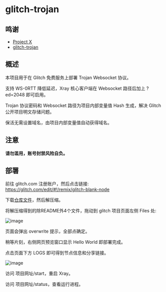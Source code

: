 # glitch-trojan

## 鸣谢

- [Project X](https://github.com/XTLS/Xray-core)
- [glitch-trojan](https://github.com/hrzyang/glitch-trojan)

## 概述

本项目用于在 Glitch 免费服务上部署 Trojan Websocket 协议。

支持 WS-0RTT 降低延迟，Xray 核心客户端在 Websocket 路径后加上 ?ed=2048 即可启用。

Trojan 协议密码和 Websocket 路径为项目内部变量值 Hash 生成，解决 Glitch 公开项目明文存储问题。

保活无需设置域名，由项目内部变量值自动获得域名。

## 注意

 **请勿滥用，账号封禁风险自负。**
 

## 部署

前往 glitch.com 注册账户，然后点击链接: https://glitch.com/edit/#!/remix/glitch-blank-node

下载[仓库文件](https://github.com/wy580477/glitch-trojan/archive/refs/heads/main.zip)，然后解压缩。

将解压缩得到的除README外4个文件，拖动到 glitch 项目页面左侧 Files 处: 

![image](https://user-images.githubusercontent.com/98247050/212603336-7094d262-09c0-42bf-b92c-472c175032f1.png)

页面会弹出 overwrite 提示，全部点确定。

稍等片刻，右侧网页预览窗口显示 Hello World 即部署完成。

点击页面下方 LOGS 即可得到节点信息和分享链接。

![image](https://user-images.githubusercontent.com/98247050/212604586-ed4df154-8fc1-48b6-be42-0f74b00436f5.png)

访问 项目网址/start，重启 Xray。

访问 项目网址/status，查看运行进程。



